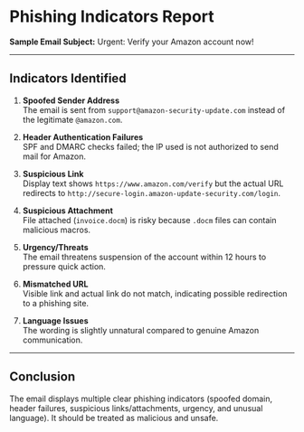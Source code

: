 # Phishing Indicators Report

**Sample Email Subject:** Urgent: Verify your Amazon account now!

---

## Indicators Identified

1. **Spoofed Sender Address**  
   The email is sent from `support@amazon-security-update.com` instead of the legitimate `@amazon.com`.

2. **Header Authentication Failures**  
   SPF and DMARC checks failed; the IP used is not authorized to send mail for Amazon.

3. **Suspicious Link**  
   Display text shows `https://www.amazon.com/verify` but the actual URL redirects to `http://secure-login.amazon-update-security.com/login`.

4. **Suspicious Attachment**  
   File attached (`invoice.docm`) is risky because `.docm` files can contain malicious macros.

5. **Urgency/Threats**  
   The email threatens suspension of the account within 12 hours to pressure quick action.

6. **Mismatched URL**  
   Visible link and actual link do not match, indicating possible redirection to a phishing site.

7. **Language Issues**  
   The wording is slightly unnatural compared to genuine Amazon communication.

---

## Conclusion
The email displays multiple clear phishing indicators (spoofed domain, header failures, suspicious links/attachments, urgency, and unusual language). It should be treated as malicious and unsafe.
